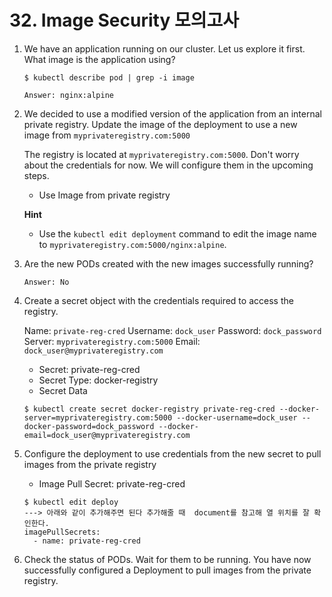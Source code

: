 # 32. Image Security 모의고사



1. We have an application running on our cluster. Let us explore it first. What image is the application using?

   ```
   $ kubectl describe pod | grep -i image
   ```

   `Answer: nginx:alpine`

   

2. We decided to use a modified version of the application from an internal private registry. Update the image of the deployment to use a new image from `myprivateregistry.com:5000`

   The registry is located at `myprivateregistry.com:5000`. Don't worry about the credentials for now. We will configure them in the upcoming steps.

   - Use Image from private registry

   **Hint**

   - Use the `kubectl edit deployment` command to edit the image name to `myprivateregistry.com:5000/nginx:alpine`.



3. Are the new PODs created with the new images successfully running?

   `Answer: No`



4. Create a secret object with the credentials required to access the registry.

   Name: `private-reg-cred`
   Username: `dock_user`
   Password: `dock_password`
   Server: `myprivateregistry.com:5000`
   Email: `dock_user@myprivateregistry.com`

   - Secret: private-reg-cred
   - Secret Type: docker-registry
   - Secret Data

   ```
   $ kubectl create secret docker-registry private-reg-cred --docker-server=myprivateregistry.com:5000 --docker-username=dock_user --docker-password=dock_password --docker-email=dock_user@myprivateregistry.com
   ```



5. Configure the deployment to use credentials from the new secret to pull images from the private registry

   - Image Pull Secret: private-reg-cred

   ```
   $ kubectl edit deploy
   ---> 아래와 같이 추가해주면 된다 추가해줄 때  document를 참고해 열 위치를 잘 확인한다.
   imagePullSecrets:
     - name: private-reg-cred
   ```



6. Check the status of PODs. Wait for them to be running. You have now successfully configured a Deployment to pull images from the private registry.